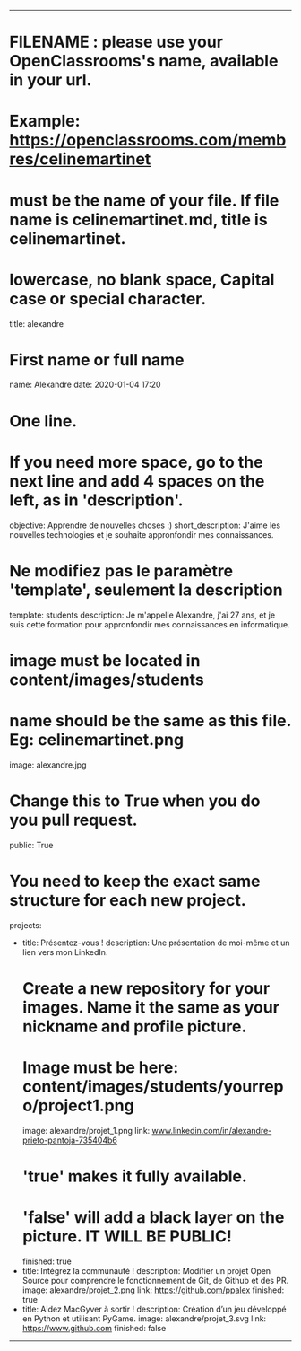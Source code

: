 ---

# FILENAME : please use your OpenClassrooms's name, available in your url.
# Example: https://openclassrooms.com/membres/celinemartinet
# must be the name of your file. If file name is celinemartinet.md, title is celinemartinet.
# lowercase, no blank space, Capital case or special character.
title: alexandre

# First name or full name
name: Alexandre
date: 2020-01-04 17:20

# One line.
# If you need more space, go to the next line and add 4 spaces on the left, as in 'description'.
objective: Apprendre de nouvelles choses :)
short_description: J'aime les nouvelles technologies et je souhaite appronfondir mes connaissances.

# Ne modifiez pas le paramètre 'template', seulement la description
template: students
description:
    Je m'appelle Alexandre, j'ai 27 ans, et je suis cette formation
    pour appronfondir mes connaissances en informatique.

# image must be located in content/images/students
# name should be the same as this file. Eg: celinemartinet.png
image: alexandre.jpg

# Change this to True when you do you pull request.
public: True

# You need to keep the exact same structure for each new project.
projects:
  - title: Présentez-vous !
    description: Une présentation de moi-même et un lien vers mon LinkedIn.
    # Create a new repository for your images. Name it the same as your nickname and profile picture.
    # Image must be here: content/images/students/yourrepo/project1.png
    image: alexandre/projet_1.png
    link: www.linkedin.com/in/alexandre-prieto-pantoja-735404b6
    # 'true' makes it fully available.
    # 'false' will add a black layer on the picture. IT WILL BE PUBLIC!
    finished: true
  - title: Intégrez la communauté !
    description: Modifier un projet Open Source pour comprendre le fonctionnement de Git, de Github et des PR. 
    image: alexandre/projet_2.png
    link: https://github.com/ppalex
    finished: true
  - title: Aidez MacGyver à sortir !
    description: Création d’un jeu développé en Python et utilisant PyGame.
    image: alexandre/projet_3.svg
    link: https://www.github.com
    finished: false
---